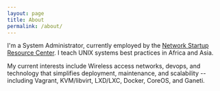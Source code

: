 ```yaml
---
layout: page
title: About
permalink: /about/
---
```


I'm a System Administrator, currently employed by the [Network Startup Resource Center](https://nsrc.org).
I teach UNIX systems best practices in Africa and Asia. 

My current interests include Wireless access networks, devops, and technology that simplifies
deployment, maintenance, and scalability -- including Vagrant, KVM/libvirt, LXD/LXC, Docker, CoreOS, and
Ganeti.
